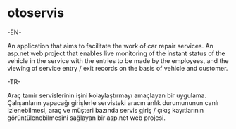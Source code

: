 # otoservis

-EN-

An application that aims to facilitate the work of car repair services.
An asp.net web project that enables live monitoring of the instant status of the vehicle in the service with the entries to be made by the employees,
and the viewing of service entry / exit records on the basis of vehicle and customer.


-TR-

Araç tamir servislerinin işini kolaylaştırmayı amaçlayan bir uygulama. Çalışanların yapacağı girişlerle servisteki aracın anlık durumununun canlı izlenebilmesi,
araç ve müşteri bazında servis giriş / çıkış kayıtlarının görüntülenebilmesini sağlayan bir asp.net web projesi.
